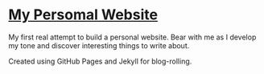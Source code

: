# [My Persomal Website](http://jackfrysinger.com)

My first real attempt to build a personal website. Bear with me as I develop my tone and discover interesting things to write about.

Created using GitHub Pages and Jekyll for blog-rolling.

